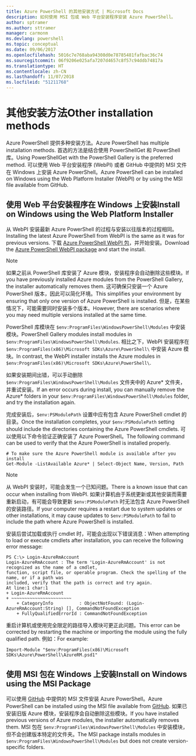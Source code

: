 ```yaml
---
title: Azure PowerShell 的其他安装方式 | Microsoft Docs
description: 如何使用 MSI 包或 Web 平台安装程序安装 Azure PowerShell。
author: sptramer
ms.author: sttramer
manager: carmonm
ms.devlang: powershell
ms.topic: conceptual
ms.date: 09/06/2017
ms.openlocfilehash: 5016c7e768aba94308d0e78785481fafbac36c74
ms.sourcegitcommit: 06f9206e025afa7207d4657c8f57c94ddb74817a
ms.translationtype: HT
ms.contentlocale: zh-CN
ms.lasthandoff: 11/07/2018
ms.locfileid: "51211768"
---
```

# <a name="other-installation-methods"></a><span data-ttu-id="b9df4-103">其他安装方法</span><span class="sxs-lookup"><span data-stu-id="b9df4-103">Other installation methods</span></span>

<span data-ttu-id="b9df4-104">Azure PowerShell 提供多种安装方法。</span><span class="sxs-lookup"><span data-stu-id="b9df4-104">Azure PowerShell has multiple installation methods.</span></span> <span data-ttu-id="b9df4-105">首选的方法是结合使用 PowerShellGet 和 PowerShell 库。</span><span class="sxs-lookup"><span data-stu-id="b9df4-105">Using PowerShellGet with the PowerShell Gallery is the preferred method.</span></span> <span data-ttu-id="b9df4-106">可以使用 Web 平台安装程序 (WebPI) 或者 GitHub 中提供的 MSI 文件在 Windows 上安装 Azure PowerShell。</span><span class="sxs-lookup"><span data-stu-id="b9df4-106">Azure PowerShell can be installed on Windows using the Web Platform Installer (WebPI) or by using the MSI file available from GitHub.</span></span>

## <a name="install-on-windows-using-the-web-platform-installer"></a><span data-ttu-id="b9df4-107">使用 Web 平台安装程序在 Windows 上安装</span><span class="sxs-lookup"><span data-stu-id="b9df4-107">Install on Windows using the Web Platform Installer</span></span>

<span data-ttu-id="b9df4-108">从 WebPI 安装最新 Azure PowerShell 的过程与安装以往版本的过程相同。</span><span class="sxs-lookup"><span data-stu-id="b9df4-108">Installing the latest Azure PowerShell from WebPI is the same as it was for previous versions.</span></span>
<span data-ttu-id="b9df4-109">下载 [Azure PowerShell WebPI 包](http://aka.ms/webpi-azps)，并开始安装。</span><span class="sxs-lookup"><span data-stu-id="b9df4-109">Download the [Azure PowerShell WebPI package](http://aka.ms/webpi-azps) and start the install.</span></span>

> [!NOTE]
> <span data-ttu-id="b9df4-110">如果之前从 PowerShell 库安装了 Azure 模块，安装程序会自动删除这些模块。</span><span class="sxs-lookup"><span data-stu-id="b9df4-110">If you have previously installed Azure modules from the PowerShell Gallery, the installer automatically removes them.</span></span> <span data-ttu-id="b9df4-111">这可确保只安装一个 Azure PowerShell 版本，因此可以简化环境。</span><span class="sxs-lookup"><span data-stu-id="b9df4-111">This simplifies your environment by ensuring that only one version of Azure PowerShell is installed.</span></span> <span data-ttu-id="b9df4-112">但是，在某些情况下，可能需要同时安装多个版本。</span><span class="sxs-lookup"><span data-stu-id="b9df4-112">However, there are scenarios where you may need multiple versions installed at the same time.</span></span>
>
> <span data-ttu-id="b9df4-113">PowerShell 库模块在 `$env:ProgramFiles\WindowsPowerShell\Modules` 中安装模块。</span><span class="sxs-lookup"><span data-stu-id="b9df4-113">PowerShell Gallery modules install modules in `$env:ProgramFiles\WindowsPowerShell\Modules`.</span></span> <span data-ttu-id="b9df4-114">相比之下，WebPI 安装程序在 `$env:ProgramFiles(x86)\Microsoft SDKs\Azure\PowerShell\` 中安装 Azure 模块。</span><span class="sxs-lookup"><span data-stu-id="b9df4-114">In contrast, the WebPI installer installs the Azure modules in `$env:ProgramFiles(x86)\Microsoft SDKs\Azure\PowerShell\`.</span></span>
>
> <span data-ttu-id="b9df4-115">如果安装期间出错，可以手动删除 `$env:ProgramFiles\WindowsPowerShell\Modules` 文件夹中的 Azure\* 文件夹，并重试安装。</span><span class="sxs-lookup"><span data-stu-id="b9df4-115">If an error occurs during install, you can manually remove the Azure\* folders in your `$env:ProgramFiles\WindowsPowerShell\Modules` folder, and try the installation again.</span></span>

<span data-ttu-id="b9df4-116">完成安装后，`$env:PSModulePath` 设置中应有包含 Azure PowerShell cmdlet 的目录。</span><span class="sxs-lookup"><span data-stu-id="b9df4-116">Once the installation completes, your `$env:PSModulePath` setting should include the directories containing the Azure PowerShell cmdlets.</span></span> <span data-ttu-id="b9df4-117">可以使用以下命令验证正确安装了 Azure PowerShell。</span><span class="sxs-lookup"><span data-stu-id="b9df4-117">The following command can be used to verify that the Azure PowerShell is installed properly.</span></span>

```powershell-interactive
# To make sure the Azure PowerShell module is available after you install
Get-Module -ListAvailable Azure* | Select-Object Name, Version, Path
```

> [!NOTE]
> <span data-ttu-id="b9df4-118">从 WebPI 安装时，可能会发生一个已知问题。</span><span class="sxs-lookup"><span data-stu-id="b9df4-118">There is a known issue that can occur when installing from WebPI.</span></span> <span data-ttu-id="b9df4-119">如果计算机由于系统更新或其他安装而需要重新启动，有可能会导致更新 `$env:PSModulePath` 时无法包含 Azure PowerShell 的安装路径。</span><span class="sxs-lookup"><span data-stu-id="b9df4-119">If your computer requires a restart due to system updates or other installations, it may cause updates to `$env:PSModulePath` to fail to include the path where Azure PowerShell is installed.</span></span>

<span data-ttu-id="b9df4-120">安装后尝试加载或执行 cmdlet 时，可能会出现以下错误消息：</span><span class="sxs-lookup"><span data-stu-id="b9df4-120">When attempting to load or execute cmdlets after installation, you can receive the following error message:</span></span>

```output
PS C:\> Login-AzureRmAccount
Login-AzureRmAccount : The term 'Login-AzureRmAccount' is not recognized as the name of a cmdlet,
function, script file, or operable program. Check the spelling of the name, or if a path was
included, verify that the path is correct and try again.
At line:1 char:1
+ Login-AzureRmAccount
+ ~~~~~~~~~~~~~~~~~~~~~~~
    + CategoryInfo          : ObjectNotFound: (Login-AzureRmAccount:String) [], CommandNotFoundException
    + FullyQualifiedErrorId : CommandNotFoundException
```

<span data-ttu-id="b9df4-121">重启计算机或使用完全限定的路径导入模块可更正此问题。</span><span class="sxs-lookup"><span data-stu-id="b9df4-121">This error can be corrected by restarting the machine or importing the module using the fully qualified path.</span></span> <span data-ttu-id="b9df4-122">例如：</span><span class="sxs-lookup"><span data-stu-id="b9df4-122">For example:</span></span>

```powershell-interactive
Import-Module "$env:ProgramFiles(x86)\Microsoft SDKs\Azure\PowerShell\AzureRM.psd1"
```

## <a name="install-on-windows-using-the-msi-package"></a><span data-ttu-id="b9df4-123">使用 MSI 包在 Windows 上安装</span><span class="sxs-lookup"><span data-stu-id="b9df4-123">Install on Windows using the MSI Package</span></span>

<span data-ttu-id="b9df4-124">可以使用 [GitHub](https://github.com/Azure/azure-powershell/releases/latest) 中提供的 MSI 文件安装 Azure PowerShell。</span><span class="sxs-lookup"><span data-stu-id="b9df4-124">Azure PowerShell can be installed using the MSI file available from [GitHub](https://github.com/Azure/azure-powershell/releases/latest).</span></span> <span data-ttu-id="b9df4-125">如果已安装旧版 Azure 模块，安装程序会自动删除这些模块。</span><span class="sxs-lookup"><span data-stu-id="b9df4-125">If you have installed previous versions of Azure modules, the installer automatically removes them.</span></span> <span data-ttu-id="b9df4-126">MSI 包在 `$env:ProgramFiles\WindowsPowerShell\Modules` 中安装模块，但不会创建版本特定的文件夹。</span><span class="sxs-lookup"><span data-stu-id="b9df4-126">The MSI package installs modules in `$env:ProgramFiles\WindowsPowerShell\Modules` but does not create version-specific folders.</span></span>

